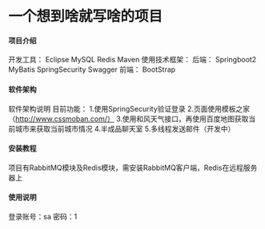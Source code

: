 # 一个想到啥就写啥的项目

#### 项目介绍
开发工具：
    Eclipse
    MySQL
    Redis
    Maven
使用技术框架：
后端：
    Springboot2
    MyBatis
    SpringSecurity
    Swagger
前端：
    BootStrap
#### 软件架构
软件架构说明
目前功能：
    1.使用SpringSecurity验证登录
    2.页面使用模板之家（http://www.cssmoban.com/）
    3.使用和风天气接口，再使用百度地图获取当前城市来获取当前城市情况
    4.半成品聊天室
    5.多线程发送邮件（开发中）


#### 安装教程
项目有RabbitMQ模块及Redis模块，需安装RabbitMQ客户端，Redis在远程服务器上

#### 使用说明
登录账号：sa
密码：1
